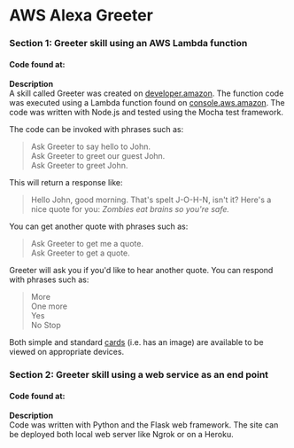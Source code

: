 # AWS Alexa Greeter

### Section 1: Greeter skill using an AWS Lambda function  
#### **Code found at:** 

**Description**  
A skill called Greeter was created on [developer.amazon](https://developer.amazon.com/). The function code was executed using a Lambda function found on [console.aws.amazon](console.aws.amazon.com). The code was written with Node.js and tested using the Mocha test framework.

The code can be invoked with phrases such as: 


> Ask Greeter to say hello to John.  
> Ask Greeter to greet our guest John.  
> Ask Greeter to greet John.

This will return a response like:

> Hello John, good morning. That's spelt J-O-H-N, isn't it? Here's a nice quote for you: *Zombies eat brains so you're safe.*

You can get another quote with phrases such as:
> Ask Greeter to get me a quote.  
> Ask Greeter to get a quote.

Greeter will ask you if you'd like to hear another quote. You can respond with phrases such as:

> More  
> One more  
> Yes  
> No
> Stop

Both simple and standard [cards](https://developer.amazon.com/docs/custom-skills/include-a-card-in-your-skills-response.html) (i.e. has an image) are available to be viewed on appropriate devices.

### Section 2: Greeter skill using a web service as an end point
#### **Code found at:** 


**Description**  
Code was written with Python and the Flask web framework. The site can be deployed both local web server like Ngrok or on a Heroku.
